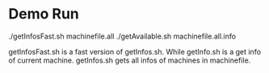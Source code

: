 # Demo Run
./getInfosFast.sh machinefile.all
./getAvailable.sh machinefile.all.info


getInfosFast.sh is a fast version of getInfos.sh.
While getInfo.sh is a get info of current machine.
getInfos.sh gets all infos of machines in machinefile.
